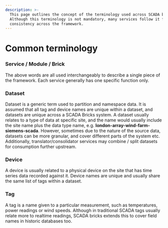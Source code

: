 ```yaml
---
description: >-
  This page outlines the concept of the terminology used across SCADA bricks.
  Although this terminology is not mandatory, many services follow it for
  consistency across the framework.
---
```


# Common terminology

### Service / Module / Brick

The above words are all used interchangeably to describe a single piece of the framework.  Each service generally has one specific function only.

### Dataset

Dataset is a generic term used to partition and namespace data.  It is assumed that all tag and device names are unique within a dataset, and datasets are unique across a SCADA Bricks system.  A dataset usually relates to a type of data at specific site, and the name would usually include the site name plus the data type name, e.g. **london-array-wind-farm-siemens-scada**.   However, sometimes due to the nature of the source data, datasets can be more granular, and cover different parts of the system etc.  Additionally, translator/consolidator services may combine / split datasets for consumption further upstream.

### Device

A device is usually related to a physical device on the site that has time series data recorded against it. Device names are unique and usually share the same list of tags within a dataset.

### Tag

A tag is a name given to a particular measurement, such as temperatures, power readings or wind speeds.  Although in traditional SCADA tags usually relate more to realtime readings, SCADA bricks extends this to cover field names in historic databases too.







